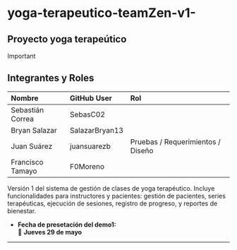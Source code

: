 # yoga-terapeutico-teamZen-v1-
<main>
<section>
<h1>Proyecto yoga terapeútico</h1>

> [!IMPORTANT]
> ## Integrantes y Roles
> | Nombre                  | GitHub User           | Rol                                  |
> |:-------------------------|:----------------------|:-------------------------------------|
> |  Sebastián Correa     |    SebasC02      |      |
> |  Bryan Salazar              | SalazarBryan13        |                           |
> |  Juan Suárez             | juansuarezb           | Pruebas / Requerimientos / Diseño                           |
> |  Francisco Tamayo              | F0Moreno         |    |

</section>
<p>Versión 1 del sistema de gestión de clases de yoga terapéutico. Incluye funcionalidades para instructores y pacientes: gestión de pacientes, series terapéuticas, ejecución de sesiones, registro de progreso, y reportes de bienestar.</p>
</main>


- **Fecha de presetación del demo1:**  
  📅 **Jueves 29 de mayo** 

---
